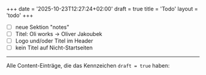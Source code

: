 +++
date = '2025-10-23T12:27:24+02:00'
draft = true
title = 'Todo'
layout = 'todo'
+++

- [ ] neue Sektion "notes"
- [ ] Titel: Oli works -> Oliver Jakoubek
- [ ] Logo und/oder Titel im Header
- [ ] kein Titel auf Nicht-Startseiten

---

Alle Content-Einträge, die das Kennzeichen `draft = true` haben:
